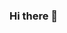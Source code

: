 ### Hi there 👋

<!--
**mrns20/mrns20** is a ✨ _special_ ✨ repository because its `README.md` (this file) appears on your GitHub profile.

